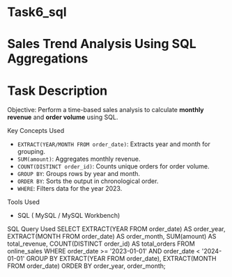 # Task6_sql
#  Sales Trend Analysis Using SQL Aggregations

# Task Description

Objective: 
Perform a time-based sales analysis to calculate **monthly revenue** and **order volume** using SQL.

Key Concepts Used

- `EXTRACT(YEAR/MONTH FROM order_date)`: Extracts year and month for grouping.
- `SUM(amount)`: Aggregates monthly revenue.
- `COUNT(DISTINCT order_id)`: Counts unique orders for order volume.
- `GROUP BY`: Groups rows by year and month.
- `ORDER BY`: Sorts the output in chronological order.
- `WHERE`: Filters data for the year 2023.

 Tools Used

- SQL ( MySQL / MySQL Workbench)

SQL Query Used
SELECT
    EXTRACT(YEAR FROM order_date) AS order_year,
    EXTRACT(MONTH FROM order_date) AS order_month,
    SUM(amount) AS total_revenue,
    COUNT(DISTINCT order_id) AS total_orders
FROM
    online_sales
WHERE
    order_date >= '2023-01-01' AND order_date < '2024-01-01'
GROUP BY
    EXTRACT(YEAR FROM order_date),
    EXTRACT(MONTH FROM order_date)
ORDER BY
    order_year,
    order_month;
